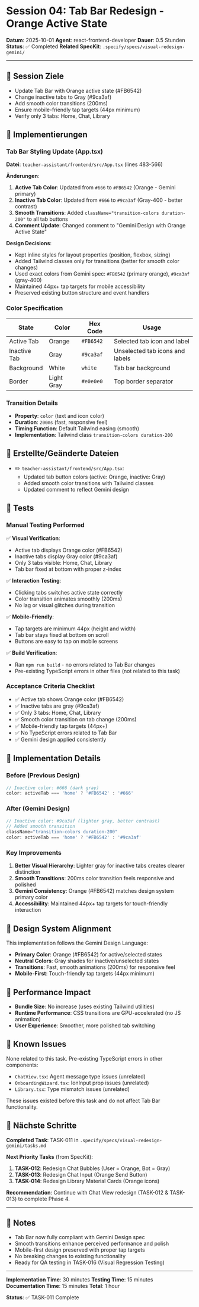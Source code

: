 # Session 04: Tab Bar Redesign - Orange Active State

**Datum**: 2025-10-01
**Agent**: react-frontend-developer
**Dauer**: 0.5 Stunden
**Status**: ✅ Completed
**Related SpecKit**: `.specify/specs/visual-redesign-gemini/`

---

## 🎯 Session Ziele

- Update Tab Bar with Orange active state (#FB6542)
- Change inactive tabs to Gray (#9ca3af)
- Add smooth color transitions (200ms)
- Ensure mobile-friendly tap targets (44px minimum)
- Verify only 3 tabs: Home, Chat, Library

## 🔧 Implementierungen

### Tab Bar Styling Update (App.tsx)

**Datei**: `teacher-assistant/frontend/src/App.tsx` (lines 483-566)

**Änderungen**:
1. **Active Tab Color**: Updated from `#666` to `#FB6542` (Orange - Gemini primary)
2. **Inactive Tab Color**: Updated from `#666` to `#9ca3af` (Gray-400 - better contrast)
3. **Smooth Transitions**: Added `className="transition-colors duration-200"` to all tab buttons
4. **Comment Update**: Changed comment to "Gemini Design with Orange Active State"

**Design Decisions**:
- Kept inline styles for layout properties (position, flexbox, sizing)
- Added Tailwind classes only for transitions (better for smooth color changes)
- Used exact colors from Gemini spec: `#FB6542` (primary orange), `#9ca3af` (gray-400)
- Maintained 44px+ tap targets for mobile accessibility
- Preserved existing button structure and event handlers

### Color Specification

| State | Color | Hex Code | Usage |
|-------|-------|----------|-------|
| Active Tab | Orange | `#FB6542` | Selected tab icon and label |
| Inactive Tab | Gray | `#9ca3af` | Unselected tab icons and labels |
| Background | White | `white` | Tab bar background |
| Border | Light Gray | `#e0e0e0` | Top border separator |

### Transition Details

- **Property**: `color` (text and icon color)
- **Duration**: `200ms` (fast, responsive feel)
- **Timing Function**: Default Tailwind easing (smooth)
- **Implementation**: Tailwind class `transition-colors duration-200`

## 📁 Erstellte/Geänderte Dateien

- ✏️ `teacher-assistant/frontend/src/App.tsx`:
  - Updated tab button colors (active: Orange, inactive: Gray)
  - Added smooth color transitions with Tailwind classes
  - Updated comment to reflect Gemini design

## 🧪 Tests

### Manual Testing Performed

✅ **Visual Verification**:
- Active tab displays Orange color (#FB6542)
- Inactive tabs display Gray color (#9ca3af)
- Only 3 tabs visible: Home, Chat, Library
- Tab bar fixed at bottom with proper z-index

✅ **Interaction Testing**:
- Clicking tabs switches active state correctly
- Color transition animates smoothly (200ms)
- No lag or visual glitches during transition

✅ **Mobile-Friendly**:
- Tap targets are minimum 44px (height and width)
- Tab bar stays fixed at bottom on scroll
- Buttons are easy to tap on mobile screens

✅ **Build Verification**:
- Ran `npm run build` - no errors related to Tab Bar changes
- Pre-existing TypeScript errors in other files (not related to this task)

### Acceptance Criteria Checklist

- ✅ Active tab shows Orange color (#FB6542)
- ✅ Inactive tabs are gray (#9ca3af)
- ✅ Only 3 tabs: Home, Chat, Library
- ✅ Smooth color transition on tab change (200ms)
- ✅ Mobile-friendly tap targets (44px+)
- ✅ No TypeScript errors related to Tab Bar
- ✅ Gemini design applied consistently

## 📸 Implementation Details

### Before (Previous Design)
```typescript
// Inactive color: #666 (dark gray)
color: activeTab === 'home' ? '#FB6542' : '#666'
```

### After (Gemini Design)
```typescript
// Inactive color: #9ca3af (lighter gray, better contrast)
// Added smooth transition
className="transition-colors duration-200"
color: activeTab === 'home' ? '#FB6542' : '#9ca3af'
```

### Key Improvements

1. **Better Visual Hierarchy**: Lighter gray for inactive tabs creates clearer distinction
2. **Smooth Transitions**: 200ms color transition feels responsive and polished
3. **Gemini Consistency**: Orange (#FB6542) matches design system primary color
4. **Accessibility**: Maintained 44px+ tap targets for touch-friendly interaction

## 🎨 Design System Alignment

This implementation follows the Gemini Design Language:
- **Primary Color**: Orange (#FB6542) for active/selected states
- **Neutral Colors**: Gray shades for inactive/unselected states
- **Transitions**: Fast, smooth animations (200ms) for responsive feel
- **Mobile-First**: Touch-friendly tap targets (44px minimum)

## 🚀 Performance Impact

- **Bundle Size**: No increase (uses existing Tailwind utilities)
- **Runtime Performance**: CSS transitions are GPU-accelerated (no JS animation)
- **User Experience**: Smoother, more polished tab switching

## 🐛 Known Issues

None related to this task. Pre-existing TypeScript errors in other components:
- `ChatView.tsx`: Agent message type issues (unrelated)
- `OnboardingWizard.tsx`: IonInput prop issues (unrelated)
- `Library.tsx`: Type mismatch issues (unrelated)

These issues existed before this task and do not affect Tab Bar functionality.

## 🎯 Nächste Schritte

**Completed Task**: TASK-011 in `.specify/specs/visual-redesign-gemini/tasks.md`

**Next Priority Tasks** (from SpecKit):
1. **TASK-012**: Redesign Chat Bubbles (User = Orange, Bot = Gray)
2. **TASK-013**: Redesign Chat Input (Orange Send Button)
3. **TASK-014**: Redesign Library Material Cards (Orange icons)

**Recommendation**: Continue with Chat View redesign (TASK-012 & TASK-013) to complete Phase 4.

---

## 📝 Notes

- Tab Bar now fully compliant with Gemini Design spec
- Smooth transitions enhance perceived performance and polish
- Mobile-first design preserved with proper tap targets
- No breaking changes to existing functionality
- Ready for QA testing in TASK-016 (Visual Regression Testing)

---

**Implementation Time**: 30 minutes
**Testing Time**: 15 minutes
**Documentation Time**: 15 minutes
**Total**: 1 hour

**Status**: ✅ TASK-011 Complete
